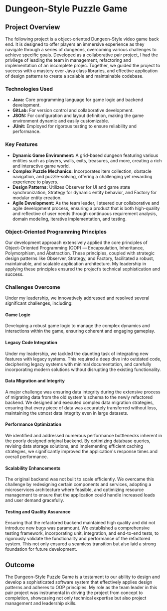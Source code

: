 # Dungeon-Style Puzzle Game

## Project Overview

The following project is a object-oriented Dungeon-Style video game back end. It is designed to offer players an immersive experience as they navigate through a series of dungeons, overcoming various challenges to achieve specific goals. Developed as a collaborative pair project, I had the privilege of leading the team in management, refactoring and implementation of an incomplete projec. Together, we guided the project to success with a mastery over Java class libraries, and effective application of design patterns to create a scalable and maintainable codebase.

### Technologies Used

- **Java:** Core programming language for game logic and backend development.
- **GitLab:** For version control and collaborative development.
- **JSON:** For configuration and layout definition, making the game environment dynamic and easily customizable.
- **JUnit:** Employed for rigorous testing to ensure reliability and performance.

### Key Features

- **Dynamic Game Environment:** A grid-based dungeon featuring various entities such as players, walls, exits, treasures, and more, creating a rich and interactive game world.
- **Complex Puzzle Mechanics:** Incorporates item collection, obstacle navigation, and puzzle-solving, offering a challenging yet rewarding experience to players.
- **Design Patterns:** Utilizes Observer for UI and game state synchronization, Strategy for dynamic entity behavior, and Factory for modular entity creation.
- **Agile Development:** As the team leader, I steered our collaborative and agile development process, ensuring a product that is both high-quality and reflective of user needs through continuous requirement analysis, domain modeling, iterative implementation, and testing.

### Object-Oriented Programming Principles

Our development approach extensively applied the core principles of Object-Oriented Programming (OOP) — Encapsulation, Inheritance, Polymorphism, and Abstraction. These principles, coupled with strategic design patterns like Observer, Strategy, and Factory, facilitated a robust, maintainable, and scalable application architecture. My leadership in applying these principles ensured the project’s technical sophistication and success.

### Challenges Overcome

Under my leadership, we innovatively addressed and resolved several significant challenges, including:

#### Game Logic

Developing a robust game logic to manage the complex dynamics and interactions within the game, ensuring coherent and engaging gameplay.

#### Legacy Code Integration

Under my leadership, we tackled the daunting task of integrating new features with legacy systems. This required a deep dive into outdated code, deciphering legacy systems with minimal documentation, and carefully incorporating modern solutions without disrupting the existing functionality.

#### Data Migration and Integrity

A major challenge was ensuring data integrity during the extensive process of migrating data from the old system's schema to the newly refactored backend. We designed and executed complex data migration strategies, ensuring that every piece of data was accurately transferred without loss, maintaining the utmost data integrity even in large datasets.

#### Performance Optimization

We identified and addressed numerous performance bottlenecks inherent in the poorly designed original backend. By optimizing database queries, revising data storage solutions, and implementing efficient caching strategies, we significantly improved the application's response times and overall performance.

#### Scalability Enhancements

The original backend was not built to scale efficiently. We overcame this challenge by redesigning certain components and services, adopting a microservices architecture where feasible, and optimizing resource management to ensure that the application could handle increased loads and user demand gracefully.

#### Testing and Quality Assurance

Ensuring that the refactored backend maintained high quality and did not introduce new bugs was paramount. We established a comprehensive testing framework, incorporating unit, integration, and end-to-end tests, to rigorously validate the functionality and performance of the refactored system. This not only ensured a seamless transition but also laid a strong foundation for future development.

## Outcome

The Dungeon-Style Puzzle Game is a testament to our ability to design and develop a sophisticated software system that effectively applies design patterns and adheres to OOP principles. My role as the team leader in this pair project was instrumental in driving the project from concept to completion, showcasing not only technical expertise but also project management and leadership skills.
